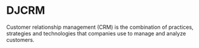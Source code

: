 # DJCRM
Customer relationship management (CRM) is the combination of practices, strategies and technologies that companies use to manage and analyze customers.
